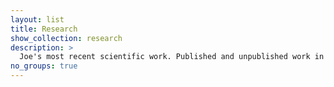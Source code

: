 ```yaml
---
layout: list
title: Research
show_collection: research
description: >
  Joe's most recent scientific work. Published and unpublished work in the field of biology. 
no_groups: true
---
```

